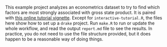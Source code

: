 This example project analyzes an econometrics dataset to try to find which factors are most strongly associated with gross state product. It is paired with [this online tutorial vignette](https://ropensci.github.io/drake/articles/example-gsp.html). Except for `interactive-tutorial.R`, the files here show how to set up a `drake` project. Run `make.R` to run or update the whole workflow, and read the output `report.md` file to see the results. In practice, you do not need to use the file structure provided, but it does happen to be a reasonable way of doing things.
